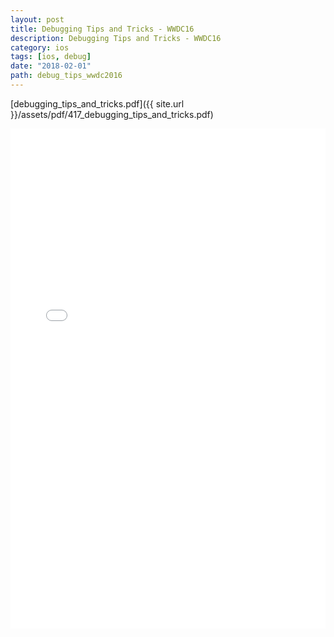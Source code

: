 ```yaml
---
layout: post
title: Debugging Tips and Tricks - WWDC16
description: Debugging Tips and Tricks - WWDC16
category: ios
tags: [ios, debug]
date: "2018-02-01"
path: debug_tips_wwdc2016
---
```


[debugging_tips_and_tricks.pdf]({{ site.url }}/assets/pdf/417_debugging_tips_and_tricks.pdf)  

<embed src="/assets/pdf/417_debugging_tips_and_tricks.pdf" type="application/pdf" width="100%" height="800em" />
